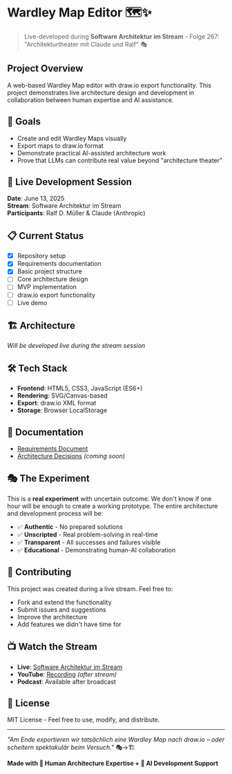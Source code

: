 # Wardley Map Editor 🗺️✨

> Live-developed during **Software Architektur im Stream** - Folge 267: "Architekturtheater mit Claude und Ralf" 🎭

## Project Overview

A web-based Wardley Map editor with draw.io export functionality. This project demonstrates live architecture design and development in collaboration between human expertise and AI assistance.

## 🎯 Goals

- Create and edit Wardley Maps visually
- Export maps to draw.io format
- Demonstrate practical AI-assisted architecture work
- Prove that LLMs can contribute real value beyond "architecture theater"

## 🚀 Live Development Session

**Date**: June 13, 2025  
**Stream**: Software Architektur im Stream  
**Participants**: Ralf D. Müller & Claude (Anthropic)

## 📋 Current Status

- [x] Repository setup
- [x] Requirements documentation
- [x] Basic project structure
- [ ] Core architecture design
- [ ] MVP implementation
- [ ] draw.io export functionality
- [ ] Live demo

## 🏗️ Architecture

*Will be developed live during the stream session*

## 🛠️ Tech Stack

- **Frontend**: HTML5, CSS3, JavaScript (ES6+)
- **Rendering**: SVG/Canvas-based
- **Export**: draw.io XML format
- **Storage**: Browser LocalStorage

## 📖 Documentation

- [Requirements Document](./docs/requirements.md)
- [Architecture Decisions](./docs/architecture-decisions.md) *(coming soon)*

## 🎭 The Experiment

This is a **real experiment** with uncertain outcome. We don't know if one hour will be enough to create a working prototype. The entire architecture and development process will be:

- ✅ **Authentic** - No prepared solutions
- ✅ **Unscripted** - Real problem-solving in real-time
- ✅ **Transparent** - All successes and failures visible
- ✅ **Educational** - Demonstrating human-AI collaboration

## 🤝 Contributing

This project was created during a live stream. Feel free to:

- Fork and extend the functionality
- Submit issues and suggestions
- Improve the architecture
- Add features we didn't have time for

## 📺 Watch the Stream

- **Live**: [Software Architektur im Stream](https://software-architektur.tv/)
- **YouTube**: [Recording](https://youtube.com/@software-architektur-tv) *(after stream)*
- **Podcast**: Available after broadcast

## 📄 License

MIT License - Feel free to use, modify, and distribute.

---

*"Am Ende exportieren wir tatsächlich eine Wardley Map nach draw.io – oder scheitern spektakulär beim Versuch."* 🎭→🏗️

**Made with 🧠 Human Architecture Expertise + 🤖 AI Development Support**